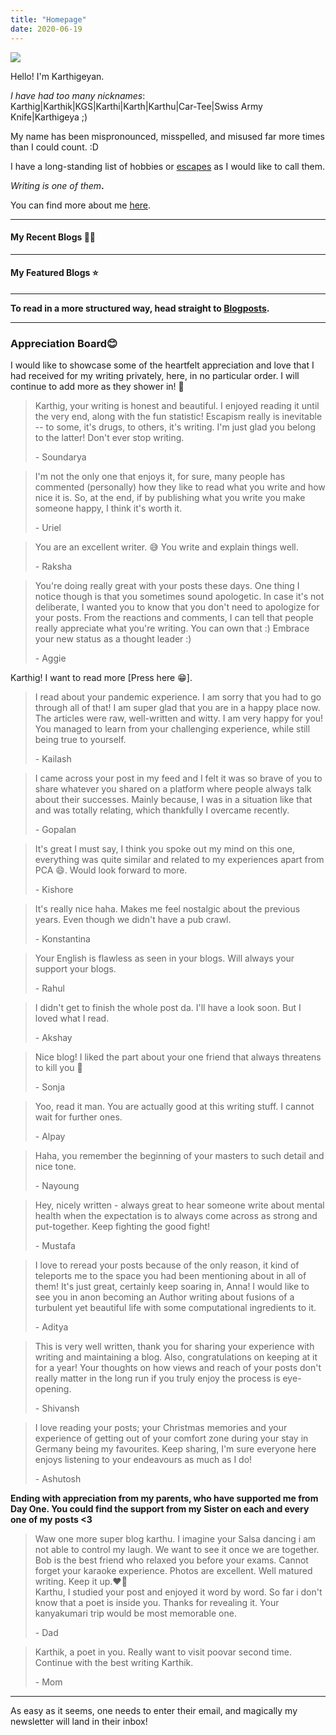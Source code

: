 ```yaml
---
title: "Homepage"
date: 2020-06-19
---
```


[![](/assets/img/posts/img_20210421_084542.jpg)](https://witfulmadrasi.wordpress.com/wp-content/uploads/2022/04/img_20210421_084542.jpg?w=768)

Hello! I'm Karthigeyan.  

_I have had too many nicknames_: Karthig|Karthik|KGS|Karthi|Karth|Karthu|Car-Tee|Swiss Army Knife|Karthigeya ;)

  
My name has been mispronounced, misspelled, and misused far more times than I could count. :D

  
I have a long-standing list of hobbies or [escapes](https://witfulmadrasi.wordpress.com/2021/03/02/my-experiments-with-escapism/) as I would like to call them.

_Writing is one of them_**.**

  
You can find more about me [here](https://witfulmadrasi.wordpress.com/about/).

* * *

#### My Recent Blogs ✍🏻

* * *

#### My Featured Blogs ⭐

* * *

**To read in a more structured way, head straight to [Blogposts](https://witfulmadrasi.wordpress.com/blog-2/).**

* * *

### Appreciation Board😊

I would like to showcase some of the heartfelt appreciation and love that I had received for my writing privately, here, in no particular order. I will continue to add more as they shower in! 🤗

> Karthig, your writing is honest and beautiful. I enjoyed reading it until the very end, along with the fun statistic! Escapism really is inevitable -- to some, it's drugs, to others, it's writing. I'm just glad you belong to the latter! Don't ever stop writing.
> 
> \- Soundarya

> I'm not the only one that enjoys it, for sure, many people has commented (personally) how they like to read what you write and how nice it is. So, at the end, if by publishing what you write you make someone happy, I think it's worth it.
> 
> \- Uriel

> You are an excellent writer. 😅 You write and explain things well.
> 
> \- Raksha

> You're doing really great with your posts these days. One thing I notice though is that you sometimes sound apologetic. In case it's not deliberate, I wanted you to know that you don't need to apologize for your posts. From the reactions and comments, I can tell that people really appreciate what you're writing. You can own that :) Embrace your new status as a thought leader :)
> 
> \- Aggie

Karthig! I want to read more \[Press here 😁\].

> I read about your pandemic experience. I am sorry that you had to go through all of that! I am super glad that you are in a happy place now. The articles were raw, well-written and witty. I am very happy for you! You managed to learn from your challenging experience, while still being true to yourself.
> 
> \- Kailash

> I came across your post in my feed and I felt it was so brave of you to share whatever you shared on a platform where people always talk about their successes. Mainly because, I was in a situation like that and was totally relating, which thankfully I overcame recently.
> 
> \- Gopalan

> It's great I must say, I think you spoke out my mind on this one, everything was quite similar and related to my experiences apart from PCA 😄. Would look forward to more.
> 
> \- Kishore

> It's really nice haha. Makes me feel nostalgic about the previous years. Even though we didn't have a pub crawl.
> 
> \- Konstantina

> Your English is flawless as seen in your blogs. Will always your support your blogs.
> 
> \- Rahul

> I didn't get to finish the whole post da. I'll have a look soon. But I loved what I read.
> 
> \- Akshay

> Nice blog! I liked the part about your one friend that always threatens to kill you 🤣
> 
> \- Sonja

> Yoo, read it man. You are actually good at this writing stuff. I cannot wait for further ones.
> 
> \- Alpay

> Haha, you remember the beginning of your masters to such detail and nice tone.
> 
> \- Nayoung

> Hey, nicely written - always great to hear someone write about mental health when the expectation is to always come across as strong and put-together. Keep fighting the good fight!
> 
> \- Mustafa

> I love to reread your posts because of the only reason, it kind of teleports me to the space you had been mentioning about in all of them! It's just great, certainly keep soaring in, Anna! I would like to see you in anon becoming an Author writing about fusions of a turbulent yet beautiful life with some computational ingredients to it.
> 
> \- Aditya

> This is very well written, thank you for sharing your experience with writing and maintaining a blog. Also, congratulations on keeping at it for a year! Your thoughts on how views and reach of your posts don't really matter in the long run if you truly enjoy the process is eye-opening.
> 
> \- Shivansh

> I love reading your posts; your Christmas memories and your experience of getting out of your comfort zone during your stay in Germany being my favourites. Keep sharing, I'm sure everyone here enjoys listening to your endeavours as much as I do!
> 
> \- Ashutosh

**Ending with appreciation from my parents, who have supported me from Day One. You could find the support from my Sister on each and every one of my posts <3**

> Waw one more super blog karthu. I imagine your Salsa dancing i am not able to control my laugh. We want to see it once we are together. Bob is the best friend who relaxed you before your exams. Cannot forget your karaoke experience. Photos are excellent. Well matured writing. Keep it up.❤️🌹  
> Karthu, I studied your post and enjoyed it word by word. So far i don't know that a poet is inside you. Thanks for revealing it. Your kanyakumari trip would be most memorable one.
> 
> \- Dad

> Karthik, a poet in you. Really want to visit poovar second time. Continue with the best writing Karthik.
> 
> \- Mom

* * *

As easy as it seems, one needs to enter their email, and magically my newsletter will land in their inbox!
